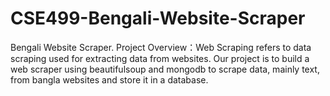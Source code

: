 # CSE499-Bengali-Website-Scraper

Bengali Website Scraper.
Project Overview：Web Scraping refers to data scraping used for extracting data from websites. Our project is to build a web scraper using beautifulsoup and mongodb to scrape data, mainly text, from bangla websites and store it in a database.
